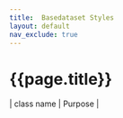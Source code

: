 ```yaml
---
title:  Basedataset Styles
layout: default
nav_exclude: true
---
```

# {{page.title}}

| class name  | Purpose |
